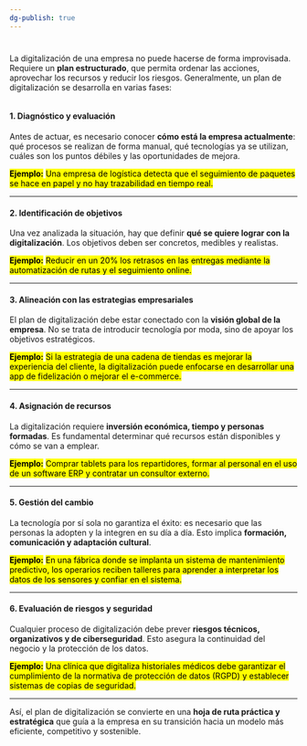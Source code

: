 ```yaml
---
dg-publish: true
---
```


# 

La digitalización de una empresa no puede hacerse de forma improvisada. Requiere un **plan estructurado**, que permita ordenar las acciones, aprovechar los recursos y reducir los riesgos. Generalmente, un plan de digitalización se desarrolla en varias fases:

<figure><img src="https://1546971301-files.gitbook.io/~/files/v0/b/gitbook-x-prod.appspot.com/o/spaces%2FBe1m9Demqmz1k7sqs3YB%2Fuploads%2FCnDFJJDQEuctutDSBA4h%2Fimage.png?alt=media&#x26;token=e883e0ac-00a3-4521-96eb-d9ed6ab6ffee" alt=""><figcaption></figcaption></figure>

#### 1. Diagnóstico y evaluación

Antes de actuar, es necesario conocer **cómo está la empresa actualmente**: qué procesos se realizan de forma manual, qué tecnologías ya se utilizan, cuáles son los puntos débiles y las oportunidades de mejora.

<mark style="color:$info;">**Ejemplo:**</mark> <mark style="color:$info;"></mark><mark style="color:$info;">Una empresa de logística detecta que el seguimiento de paquetes se hace en papel y no hay trazabilidad en tiempo real.</mark>

***

#### 2. Identificación de objetivos

Una vez analizada la situación, hay que definir **qué se quiere lograr con la digitalización**. Los objetivos deben ser concretos, medibles y realistas.

<mark style="color:$info;">**Ejemplo:**</mark> <mark style="color:$info;"></mark><mark style="color:$info;">Reducir en un 20% los retrasos en las entregas mediante la automatización de rutas y el seguimiento online.</mark>

***

#### 3. Alineación con las estrategias empresariales

El plan de digitalización debe estar conectado con la **visión global de la empresa**. No se trata de introducir tecnología por moda, sino de apoyar los objetivos estratégicos.

<mark style="color:$info;">**Ejemplo:**</mark> <mark style="color:$info;"></mark><mark style="color:$info;">Si la estrategia de una cadena de tiendas es mejorar la experiencia del cliente, la digitalización puede enfocarse en desarrollar una app de fidelización o mejorar el e-commerce.</mark>

***

#### 4. Asignación de recursos

La digitalización requiere **inversión económica, tiempo y personas formadas**. Es fundamental determinar qué recursos están disponibles y cómo se van a emplear.

<mark style="color:$info;">**Ejemplo:**</mark> <mark style="color:$info;"></mark><mark style="color:$info;">Comprar tablets para los repartidores, formar al personal en el uso de un software ERP y contratar un consultor externo.</mark>

***

#### 5. Gestión del cambio

La tecnología por sí sola no garantiza el éxito: es necesario que las personas la adopten y la integren en su día a día. Esto implica **formación, comunicación y adaptación cultural**.

<mark style="color:$info;">**Ejemplo:**</mark> <mark style="color:$info;"></mark><mark style="color:$info;">En una fábrica donde se implanta un sistema de mantenimiento predictivo, los operarios reciben talleres para aprender a interpretar los datos de los sensores y confiar en el sistema.</mark>

***

#### 6. Evaluación de riesgos y seguridad

Cualquier proceso de digitalización debe prever **riesgos técnicos, organizativos y de ciberseguridad**. Esto asegura la continuidad del negocio y la protección de los datos.

<mark style="color:$info;">**Ejemplo:**</mark> <mark style="color:$info;"></mark><mark style="color:$info;">Una clínica que digitaliza historiales médicos debe garantizar el cumplimiento de la normativa de protección de datos (RGPD) y establecer sistemas de copias de seguridad.</mark>

***

Así, el plan de digitalización se convierte en una **hoja de ruta práctica y estratégica** que guía a la empresa en su transición hacia un modelo más eficiente, competitivo y sostenible.
